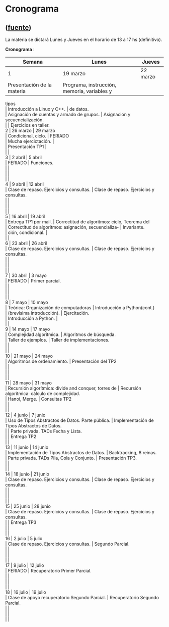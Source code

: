 # Cronograma
([fuente](https://campus.exactas.uba.ar/course/view.php?id=1010&section=1))
---
La materia se dictará Lunes y Jueves en el horario de 13 a 17 hs (definitivo).

**Cronograma** :

**Semana** | **Lunes** | **Jueves**  
---|---|---  
1 | 19 marzo | 22 marzo  
| Presentación de la materia | Programa, instrucción, memoria, variables y
tipos  
| Introducción a Linux y C++. | de datos.  
| Asignación de cuentas y armado de grupos. | Asignación y secuencialización.  
|  | Ejercicios en taller.  
2 | 26 marzo | 29 marzo  
| Condicional, ciclo. | FERIADO  
| Mucha ejercictación. |  
| Presentación TP1 |  
|  |  
3 | 2 abril | 5 abril  
| FERIADO | Funciones.  
|  |  
|  |  
|  |  
4 | 9 abril | 12 abril  
| Clase de repaso. Ejercicios y consultas. | Clase de repaso. Ejercicios y
consultas.  
|  |  
|  |  
|  |  
5 | 16 abril | 19 abril  
| Entrega TP1 por mail. | Correctitud de algoritmos: ciclo, Teorema del  
| Correctitud de algoritmos: asignación, secuencializa- | Invariante.  
| ción, condicional. |  
|  |  
6 | 23 abril | 26 abril  
| Clase de repaso. Ejercicios y consultas. | Clase de repaso. Ejercicios y
consultas.  
|  |  
|  |  
|  |  
7 | 30 abril | 3 mayo  
| FERIADO | Primer parcial.  
|  |  
|  |  
|  |  
8 | 7 mayo | 10 mayo  
| Teórica: Organización de computadoras | Introducción a Python(cont.)  
| (brevísima introducción). | Ejercitación.  
| Introducción a Python. |  
|  |  
9 | 14 mayo | 17 mayo  
| Complejidad algorítmica. | Algoritmos de búsqueda.  
| Taller de ejemplos. | Taller de implementaciones.  
|  |  
|  |  
10 | 21 mayo | 24 mayo  
| Algoritmos de ordenamiento. | Presentación del TP2  
|  |  
|  |  
|  |  
11 | 28 mayo | 31 mayo  
| Recursión algorítmica: divide and conquer, torres de | Recursión
algorítmica: cálculo de complejidad.  
| Hanoi, Merge. | Consultas TP2  
|  |  
|  |  
12 | 4 junio | 7 junio  
| Uso de Tipos Abstractos de Datos. Parte pública. | Implementación de Tipos
Abstractos de Datos.  
|  | Parte privada. TADs Fecha y Lista.  
|  | Entrega TP2  
|  |  
13 | 11 junio | 14 junio  
| Implementación de Tipos Abstractos de Datos. | Backtracking, 8 reinas.  
| Parte privada. TADs Pila, Cola y Conjunto. | Presentación TP3.  
|  |  
|  |  
14 | 18 junio | 21 junio  
| Clase de repaso. Ejercicios y consultas. | Clase de repaso. Ejercicios y
consultas.  
|  |  
|  |  
|  |  
15 | 25 junio | 28 junio  
| Clase de repaso. Ejercicios y consultas. | Clase de repaso. Ejercicios y
consultas.  
|  | Entrega TP3  
|  |  
|  |  
16 | 2 julio | 5 julio  
| Clase de repaso. Ejercicios y consultas. | Segundo Parcial.  
|  |  
|  |  
|  |  
17 | 9 julio | 12 julio  
| FERIADO | Recuperatorio Primer Parcial.  
|  |  
|  |  
|  |  
18 | 16 julio | 19 julio  
| Clase de apoyo recuperatorio Segundo Parcial. | Recuperatorio Segundo
Parcial.  
|  |  
|  |  
|  |

